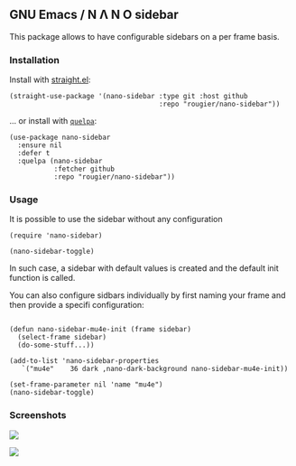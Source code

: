 ## GNU Emacs / N Λ N O sidebar

This package allows to have configurable sidebars on a per frame basis.

### Installation

Install with [straight.el](https://github.com/raxod502/straight.el):

```
(straight-use-package '(nano-sidebar :type git :host github
                                     :repo "rougier/nano-sidebar"))
```

... or install with [`quelpa`](https://github.com/quelpa/quelpa):

```emacs-lisp
(use-package nano-sidebar
  :ensure nil
  :defer t
  :quelpa (nano-sidebar
           :fetcher github
           :repo "rougier/nano-sidebar"))
```

### Usage

It is possible to use the sidebar without any configuration

```emacs-lisp
(require 'nano-sidebar)

(nano-sidebar-toggle)
```

In such case, a sidebar with default values is created and the default
init function is called.

You can also configure sidbars individually by first naming your frame
and then provide a specifi configuration:

```emacs-list

(defun nano-sidebar-mu4e-init (frame sidebar)
  (select-frame sidebar)
  (do-some-stuff...))

(add-to-list 'nano-sidebar-properties
   `("mu4e"    36 dark ,nano-dark-background nano-sidebar-mu4e-init))

(set-frame-parameter nil 'name "mu4e")
(nano-sidebar-toggle)
```

### Screenshots

![](images/nano-sidebar-default.png)

![](images/nano-sidebar-mu4e.png)
